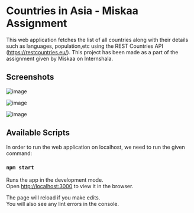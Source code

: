 # Countries in Asia - Miskaa Assignment

This web application fetches the list of all countries along with their details such as languages, population,etc using the REST Countries API (https://restcountries.eu/). This project has been made as a part of the assignment given by Miskaa on Internshala.

## Screenshots

![image](https://user-images.githubusercontent.com/72148786/133234942-16d7ff2e-7ad2-4b92-b814-1ccc78412f5e.png)

![image](https://user-images.githubusercontent.com/72148786/133234690-864ba72e-6d98-47c5-a4ca-df06a6be628a.png)

![image](https://user-images.githubusercontent.com/72148786/133234764-f2b604ef-d6dd-487e-bcf7-b400a381abdc.png)



## Available Scripts

In order to run the web application on localhost, we need to run the given command:

### `npm start`

Runs the app in the development mode.\
Open [http://localhost:3000](http://localhost:3000) to view it in the browser.

The page will reload if you make edits.\
You will also see any lint errors in the console.


